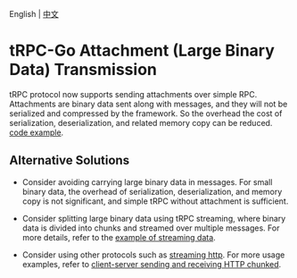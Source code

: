English | [中文](attachment.zh_CN.md)

#  tRPC-Go Attachment (Large Binary Data) Transmission

tRPC protocol now supports sending attachments over simple RPC.
Attachments are binary data sent along with messages, and they will not be serialized and compressed by the framework.
So the overhead the cost of serialization, deserialization, and related memory copy can be reduced.
[code example](/examples/features/attachment).

## Alternative Solutions

- Consider avoiding carrying large binary data in messages.
  For small binary data, the overhead of serialization, deserialization, and memory copy is not significant, and simple tRPC without attachment is sufficient.

- Consider splitting large binary data using tRPC streaming, where binary data is divided into chunks and streamed over multiple messages.
  For more details, refer to the [example of streaming data](/examples/features/stream).

- Consider using other protocols such as [streaming http](https://gist.github.com/CMCDragonkai/6bfade6431e9ffb7fe88).
  For more usage examples, refer to [client-server sending and receiving HTTP chunked](/http/README.md#client-and-server-sending-and-receiving-http-chunked).